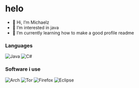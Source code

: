 
# helo

- 👋 Hi, I’m Michaelz
- 👀 I’m interested in java
- 🌱 I’m currently learning how to make a good profile readme

### Languages
![Java](https://img.shields.io/badge/java-%23ED8B00.svg?style=for-the-badge&logo=java&logoColor=white)
![C#](https://img.shields.io/badge/c%23-%23239120.svg?style=for-the-badge&logo=c-sharp&logoColor=white)

### Software i use
![Arch](https://img.shields.io/badge/Arch%20Linux-1793D1?logo=arch-linux&logoColor=fff&style=for-the-badge)
![Tor](https://img.shields.io/badge/Tor-7D4698?style=for-the-badge&logo=Tor-Browser&logoColor=white)
![Firefox](https://img.shields.io/badge/Firefox-FF7139?style=for-the-badge&logo=Firefox-Browser&logoColor=white)
![Eclipse](https://img.shields.io/badge/Eclipse-FE7A16.svg?style=for-the-badge&logo=Eclipse&logoColor=white)
